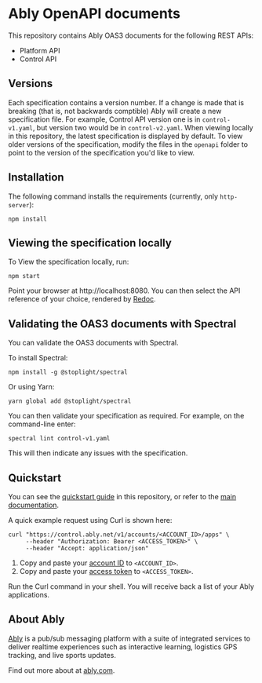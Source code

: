 # Ably OpenAPI documents

This repository contains Ably OAS3 documents for the following REST APIs:

* Platform API
* Control API

## Versions

Each specification contains a version number. If a change is made that is breaking (that is, not backwards comptible) Ably will create a new specification file. For example, Control API version one is in `control-v1.yaml`, but version two would be in `control-v2.yaml`. When viewing locally in this repository, the latest specification is displayed by default. To view older versions of the specification, modify the files in the `openapi` folder to point to the version of the specification you'd like to view.

## Installation

The following command installs the requirements (currently, only `http-server`):

```
npm install
```

## Viewing the specification locally

To View the specification locally, run: 

```
npm start
```

Point your browser at http://localhost:8080. You can then select the API reference of your choice, rendered by [Redoc](https://github.com/Redocly/redoc).

## Validating the OAS3 documents with Spectral

You can validate the OAS3 documents with Spectral. 

To install Spectral:

```
npm install -g @stoplight/spectral
```

Or using Yarn:

```
yarn global add @stoplight/spectral
```

You can then validate your specification as required. For example, on the command-line enter:

```
spectral lint control-v1.yaml
```

This will then indicate any issues with the specification.

## Quickstart

You can see the [quickstart guide](quickstart.md) in this repository, or refer to the [main documentation](https://ably.com/documentation).

A quick example request using Curl is shown here:

```
curl "https://control.ably.net/v1/accounts/<ACCOUNT_ID>/apps" \
     --header "Authorization: Bearer <ACCESS_TOKEN>" \
     --header "Accept: application/json"
```

1. Copy and paste your [account ID](https://ably.com/documentation/control-api#account-id) to `<ACCOUNT_ID>`.
2. Copy and paste your [access token](https://ably.com/documentation/control-api#authentication) to `<ACCESS_TOKEN>`.

Run the Curl command in your shell. You will receive back a list of your Ably applications.

## About Ably

[Ably](https://ably.com) is a pub/sub messaging platform with a suite of integrated services to deliver realtime experiences such as interactive learning, logistics GPS tracking, and live sports updates.

Find out more about at [ably.com](https://ably.com).

